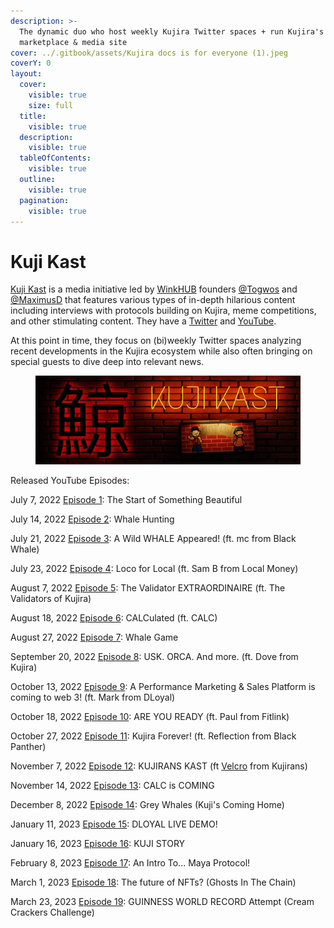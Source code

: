 ```yaml
---
description: >-
  The dynamic duo who host weekly Kujira Twitter spaces + run Kujira's NFT
  marketplace & media site
cover: ../.gitbook/assets/Kujira docs is for everyone (1).jpeg
coverY: 0
layout:
  cover:
    visible: true
    size: full
  title:
    visible: true
  description:
    visible: true
  tableOfContents:
    visible: true
  outline:
    visible: true
  pagination:
    visible: true
---
```


# Kuji Kast

[Kuji Kast](https://twitter.com/KujiKast) is a media initiative led by [WinkHUB](kujira-socials/winkhub.md) founders [@Togwos](https://twitter.com/Togwos) and [@MaximusD](https://twitter.com/maximus\_d12) that features various types of in-depth hilarious content including interviews with protocols building on Kujira, meme competitions, and other stimulating content. They have a [Twitter](https://twitter.com/KujiKast) and [YouTube](https://www.youtube.com/c/KujiKast).

At this point in time, they focus on (bi)weekly Twitter spaces analyzing recent developments in the Kujira ecosystem while also often bringing on special guests to dive deep into relevant news.

<figure><img src="../.gitbook/assets/kuji kast.png" alt=""><figcaption></figcaption></figure>

Released YouTube Episodes:

July 7, 2022 [Episode 1](https://www.youtube.com/watch?v=7y-Wph-BKpc): The Start of Something Beautiful&#x20;

July 14, 2022 [Episode 2](https://www.youtube.com/watch?v=6Z5po9anpb0): Whale Hunting

July 21, 2022 [Episode 3](https://www.youtube.com/watch?v=JPl\_JCDIcn4): A Wild WHALE Appeared! (ft. mc from Black Whale)

July 23, 2022 [Episode 4](https://www.youtube.com/watch?v=WCX\_g0kAVZM): Loco for Local (ft. Sam B from Local Money)

August 7, 2022 [Episode 5](https://www.youtube.com/watch?v=h-8xdnZeD6U): The Validator EXTRAORDINAIRE (ft. The Validators of Kujira)

August 18, 2022 [Episode 6](https://www.youtube.com/watch?v=BtRH490DEsY): CALCulated (ft. CALC)

August 27, 2022 [Episode 7](https://www.youtube.com/watch?v=s-fLGKzXN8Y): Whale Game

September 20, 2022 [Episode 8](https://www.youtube.com/watch?v=Zo9bunXViUE\&t=4s): USK. ORCA. And more. (ft. Dove from Kujira)

October 13, 2022 [Episode 9](https://www.youtube.com/watch?v=CdhX1iu\_dv4): A Performance Marketing & Sales Platform is coming to web 3! (ft. Mark from DLoyal)

October 18, 2022 [Episode 10](https://www.youtube.com/watch?v=k9MdK6tih-c): ARE YOU READY (ft. Paul from Fitlink)&#x20;

October 27, 2022 [Episode 11](https://www.youtube.com/watch?v=KCPy2tXSLog): Kujira Forever! (ft. Reflection from Black Panther)

November 7, 2022 [Episode 12](https://www.youtube.com/watch?v=tzA8qpozpD0): KUJIRANS KAST (ft [Velcro](https://twitter.com/VelcroMoon) from Kujirans)

November 14, 2022 [Episode 13](https://www.youtube.com/watch?v=JKB3s-OET9s): CALC is COMING

December 8, 2022 [Episode 14](https://www.youtube.com/watch?v=aNhmRU5RIek): Grey Whales (Kuji's Coming Home)

January 11, 2023 [Episode 15](https://www.youtube.com/watch?v=epplzLfkJ6w): DLOYAL LIVE DEMO!

January 16, 2023 [Episode 16](https://www.youtube.com/watch?v=EIG7qlPzZ7w): KUJI STORY

February 8, 2023 [Episode 17](https://www.youtube.com/watch?v=hKs52EB6N9M): An Intro To... Maya Protocol!

March 1, 2023 [Episode 18](https://www.youtube.com/watch?v=oYq0RfhlAHg): The future of NFTs? (Ghosts In The Chain)

March 23, 2023 [Episode 19](https://www.youtube.com/watch?v=JOxcol9WcZk): GUINNESS WORLD RECORD Attempt (Cream Crackers Challenge)

